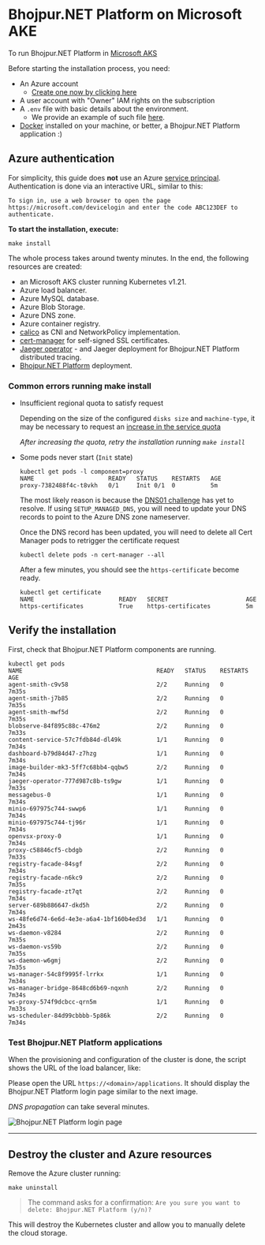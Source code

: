 # Bhojpur.NET Platform on Microsoft AKE
To run Bhojpur.NET Platform in [Microsoft AKS](https://azure.microsoft.com/en-gb/services/kubernetes-service/)

Before starting the installation process, you need:

- An Azure account
  - [Create one now by clicking here](https://azure.microsoft.com/en-gb/free/)
- A user account with "Owner" IAM rights on the subscription
- A `.env` file with basic details about the environment.
  - We provide an example of such file [here](.env.example).
- [Docker](https://docs.docker.com/engine/install/) installed on your machine, or better, a Bhojpur.NET Platform application :)

## Azure authentication

For simplicity, this guide does **not** use an Azure [service principal](https://docs.microsoft.com/en-us/azure/active-directory/develop/howto-create-service-principal-portal).
Authentication is done via an interactive URL, similar to this:

```shell
To sign in, use a web browser to open the page https://microsoft.com/devicelogin and enter the code ABC123DEF to authenticate.
```

**To start the installation, execute:**

```shell
make install
```

The whole process takes around twenty minutes. In the end, the following resources are created:

- an Microsoft AKS cluster running Kubernetes v1.21.
- Azure load balancer.
- Azure MySQL database.
- Azure Blob Storage.
- Azure DNS zone.
- Azure container registry.
- [calico](https://docs.projectcalico.org) as CNI and NetworkPolicy implementation.
- [cert-manager](https://cert-manager.io/) for self-signed SSL certificates.
- [Jaeger operator](https://github.com/jaegertracing/helm-charts/tree/main/charts/jaeger-operator) - and Jaeger deployment for Bhojpur.NET Platform distributed tracing.
- [Bhojpur.NET Platform](https://github.com/bhojpur/platform) deployment.

### Common errors running make install

- Insufficient regional quota to satisfy request

  Depending on the size of the configured `disks size` and `machine-type`,
  it may be necessary to request an [increase in the service quota](https://docs.microsoft.com/en-us/azure/azure-resource-manager/management/azure-subscription-service-limits)

  *After increasing the quota, retry the installation running `make install`*

- Some pods never start (`Init` state)

  ```shell
  kubectl get pods -l component=proxy
  NAME                     READY   STATUS    RESTARTS   AGE
  proxy-7382488f4c-t8vkh   0/1     Init 0/1  0          5m
  ```

  The most likely reason is because the [DNS01 challenge](https://cert-manager.io/docs/configuration/acme/dns01/) has yet to resolve. If using `SETUP_MANAGED_DNS`, you will need to update your DNS records to point to the Azure DNS zone nameserver.

  Once the DNS record has been updated, you will need to delete all Cert Manager pods to retrigger the certificate request

  ```shell
  kubectl delete pods -n cert-manager --all
  ```

  After a few minutes, you should see the `https-certificate` become ready.

  ```shell
  kubectl get certificate
  NAME                        READY   SECRET                      AGE
  https-certificates          True    https-certificates          5m
  ```

## Verify the installation

First, check that Bhojpur.NET Platform components are running.

```shell
kubectl get pods
NAME                                      READY   STATUS    RESTARTS   AGE
agent-smith-c9v58                         2/2     Running   0          7m35s
agent-smith-j7b85                         2/2     Running   0          7m35s
agent-smith-mwf5d                         2/2     Running   0          7m35s
blobserve-84f895c88c-476m2                2/2     Running   0          7m33s
content-service-57c7fdb84d-dl49k          1/1     Running   0          7m34s
dashboard-b79d84d47-z7hzg                 1/1     Running   0          7m34s
image-builder-mk3-5ff7c68bb4-qqbw5        2/2     Running   0          7m34s
jaeger-operator-777d987c8b-ts9gw          1/1     Running   0          7m33s
messagebus-0                              1/1     Running   0          7m34s
minio-697975c744-swwp6                    1/1     Running   0          7m34s
minio-697975c744-tj96r                    1/1     Running   0          7m34s
openvsx-proxy-0                           1/1     Running   0          7m34s
proxy-c58846cf5-cbdgb                     2/2     Running   0          7m33s
registry-facade-84sgf                     2/2     Running   0          7m34s
registry-facade-n6kc9                     2/2     Running   0          7m35s
registry-facade-zt7qt                     2/2     Running   0          7m34s
server-689b886647-dkd5h                   2/2     Running   0          7m34s
ws-48fe6d74-6e6d-4e3e-a6a4-1bf160b4ed3d   1/1     Running   0          2m43s
ws-daemon-v8284                           2/2     Running   0          7m35s
ws-daemon-vs59b                           2/2     Running   0          7m35s
ws-daemon-w6gmj                           2/2     Running   0          7m35s
ws-manager-54c8f9995f-lrrkx               1/1     Running   0          7m34s
ws-manager-bridge-8648cd6b69-nqxnh        2/2     Running   0          7m34s
ws-proxy-574f9dcbcc-qrn5m                 1/1     Running   0          7m33s
ws-scheduler-84d99cbbbb-5p86k             2/2     Running   0          7m34s
```

### Test Bhojpur.NET Platform applications

When the provisioning and configuration of the cluster is done, the script shows the URL of the load balancer,
like:

Please open the URL `https://<domain>/applications`.
It should display the Bhojpur.NET Platform login page similar to the next image.

*DNS propagation* can take several minutes.

![Bhojpur.NET Platform login page](./images/bhojpur-login.png "Bhojpur.NET Platform Login Page")

----

## Destroy the cluster and Azure resources

Remove the Azure cluster running:

```shell
make uninstall
```

> The command asks for a confirmation:
> `Are you sure you want to delete: Bhojpur.NET Platform (y/n)?`

This will destroy the Kubernetes cluster and allow you to manually delete the cloud storage.
